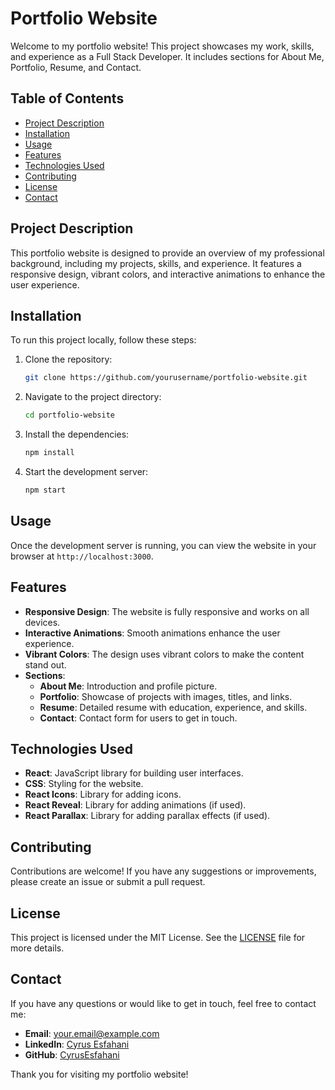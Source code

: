 # Portfolio Website

Welcome to my portfolio website! This project showcases my work, skills, and experience as a Full Stack Developer. It includes sections for About Me, Portfolio, Resume, and Contact.

## Table of Contents

- [Project Description](#project-description)
- [Installation](#installation)
- [Usage](#usage)
- [Features](#features)
- [Technologies Used](#technologies-used)
- [Contributing](#contributing)
- [License](#license)
- [Contact](#contact)

## Project Description

This portfolio website is designed to provide an overview of my professional background, including my projects, skills, and experience. It features a responsive design, vibrant colors, and interactive animations to enhance the user experience.

## Installation

To run this project locally, follow these steps:

1. Clone the repository:
    ```sh
    git clone https://github.com/yourusername/portfolio-website.git
    ```

2. Navigate to the project directory:
    ```sh
    cd portfolio-website
    ```

3. Install the dependencies:
    ```sh
    npm install
    ```

4. Start the development server:
    ```sh
    npm start
    ```

## Usage

Once the development server is running, you can view the website in your browser at `http://localhost:3000`.

## Features

- **Responsive Design**: The website is fully responsive and works on all devices.
- **Interactive Animations**: Smooth animations enhance the user experience.
- **Vibrant Colors**: The design uses vibrant colors to make the content stand out.
- **Sections**:
  - **About Me**: Introduction and profile picture.
  - **Portfolio**: Showcase of projects with images, titles, and links.
  - **Resume**: Detailed resume with education, experience, and skills.
  - **Contact**: Contact form for users to get in touch.

## Technologies Used

- **React**: JavaScript library for building user interfaces.
- **CSS**: Styling for the website.
- **React Icons**: Library for adding icons.
- **React Reveal**: Library for adding animations (if used).
- **React Parallax**: Library for adding parallax effects (if used).

## Contributing

Contributions are welcome! If you have any suggestions or improvements, please create an issue or submit a pull request.

## License

This project is licensed under the MIT License. See the [LICENSE](LICENSE) file for more details.

## Contact

If you have any questions or would like to get in touch, feel free to contact me:

- **Email**: your.email@example.com
- **LinkedIn**: [Cyrus Esfahani](https://www.linkedin.com/in/cyrus-esfahani-261013225/)
- **GitHub**: [CyrusEsfahani](https://github.com/CyrusEsfahani)

Thank you for visiting my portfolio website!

